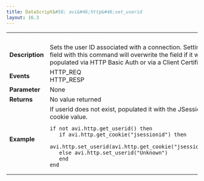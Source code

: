 ```yaml
---
title: DataScript&#58; avi&#46;http&#46;set_userid
layout: 16.3
---
```

<table class="table table-hover table table-bordered table-hover">  
<tbody>       
<tr>   
<td><font size="3" color="white"><strong>Function</strong></font></td>
<td><font color="white"><b>avi.http.set_userid()</b></font></td>
</tr>
<tr>   
<td><font size="3"><strong>Description</strong></font></td>
<td>Sets the user ID associated with a connection. Setting this field with this command will overwrite the field if it was populated via HTTP Basic Auth or via a Client Certificate.</td>
</tr>
<tr>   
<td><font size="3"><strong>Events</strong></font></td>
<td>HTTP_REQ<br> HTTP_RESP</td>
</tr>
<tr>   
<td><font size="3"><strong>Parameter</strong></font></td>
<td>None</td>
</tr>
<tr>   
<td><font size="3"><strong>Returns</strong></font></td>
<td>No value returned</td>
</tr>
<tr>   
<td><font size="3"><strong>Example</strong></font></td>
<td>If userid does not exist, populated it with the JSessionID cookie value.<br> 
<!-- Crayon Syntax Highlighter v2.7.1 --> <pre><code class="language-lua">if not avi.http.get_userid() then
   if avi.http.get_cookie("jsessionid") then
      avi.http.set_userid(avi.http.get_cookie("jsessionid"))
   else avi.http.set_userid("Unknown")
   end
end</code></pre> 
<!-- [Format Time: 0.0030 seconds] --></td>
</tr>
</tbody>
</table> 